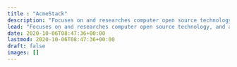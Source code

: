 ```yaml
---
title : "AcmeStack"
description: "Focuses on and researches computer open source technology, and aims to use open source to give back to open source."
lead: "Focuses on and researches computer open source technology, and aims to use open source to give back to open source."
date: 2020-10-06T08:47:36+00:00
lastmod: 2020-10-06T08:47:36+00:00
draft: false
images: []
---
```

